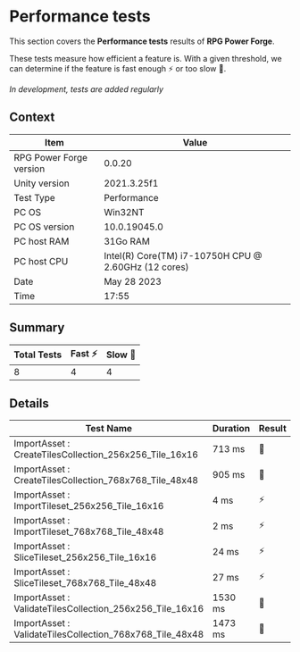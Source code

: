 # Performance tests

This section covers the **Performance tests** results of **RPG Power Forge**.

These tests measure how efficient a feature is. With a given threshold, we can determine if the feature is fast enough ⚡ or too slow 🐌.

*In development, tests are added regularly*

## Context

Item|Value
---|---
RPG Power Forge version| 0.0.20
Unity version| 2021.3.25f1
Test Type| Performance
PC OS| Win32NT
PC OS version| 10.0.19045.0
PC host RAM| 31Go RAM
PC host CPU| Intel(R) Core(TM) i7-10750H CPU @ 2.60GHz (12 cores)
Date| May 28 2023
Time| 17:55

## Summary

Total Tests|Fast ⚡|Slow 🐌
---|---|---
8|4|4

## Details

Test Name|Duration|Result
---|---|---
ImportAsset : CreateTilesCollection_256x256_Tile_16x16|713 ms|🐌
ImportAsset : CreateTilesCollection_768x768_Tile_48x48|905 ms|🐌
ImportAsset : ImportTileset_256x256_Tile_16x16|4 ms|⚡
ImportAsset : ImportTileset_768x768_Tile_48x48|2 ms|⚡
ImportAsset : SliceTileset_256x256_Tile_16x16|24 ms|⚡
ImportAsset : SliceTileset_768x768_Tile_48x48|27 ms|⚡
ImportAsset : ValidateTilesCollection_256x256_Tile_16x16|1530 ms|🐌
ImportAsset : ValidateTilesCollection_768x768_Tile_48x48|1473 ms|🐌
